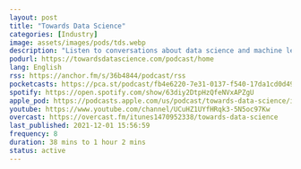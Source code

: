 ```yaml
---
layout: post
title: "Towards Data Science"
categories: [Industry]
image: assets/images/pods/tds.webp
description: "Listen to conversations about data science and machine learning. A Medium publication sharing concepts, ideas, and codes."
podurl: https://towardsdatascience.com/podcast/home
lang: English
rss: https://anchor.fm/s/36b4844/podcast/rss
pocketcasts: https://pca.st/podcast/fb4e6220-7e31-0137-f540-17da1cd0d495
spotify: https://open.spotify.com/show/63diy2DtpHzQfeNVxAPZgU
apple_pod: https://podcasts.apple.com/us/podcast/towards-data-science/id1470952338
youtube: https://www.youtube.com/channel/UCuHZ1UYfHRqk3-5N5oc97Kw
overcast: https://overcast.fm/itunes1470952338/towards-data-science
last_published: 2021-12-01 15:56:59
frequency: 8
duration: 38 mins to 1 hour 2 mins
status: active
---
```

